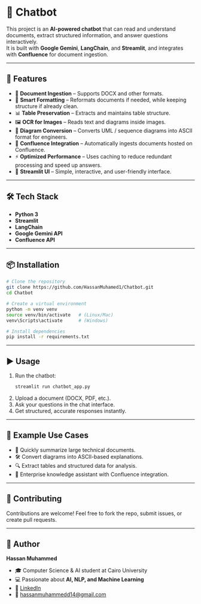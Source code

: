 # 🤖 Chatbot

This project is an **AI-powered chatbot** that can read and understand documents, extract structured information, and answer questions interactively.  
It is built with **Google Gemini**, **LangChain**, and **Streamlit**, and integrates with **Confluence** for document ingestion.

---

## 🚀 Features
- 📂 **Document Ingestion** – Supports DOCX and other formats.
- 📝 **Smart Formatting** – Reformats documents if needed, while keeping structure if already clean.
- 📊 **Table Preservation** – Extracts and maintains table structure.
- 🖼️ **OCR for Images** – Reads text and diagrams inside images.
- 📐 **Diagram Conversion** – Converts UML / sequence diagrams into ASCII format for engineers.
- 🔗 **Confluence Integration** – Automatically ingests documents hosted on Confluence.
- ⚡ **Optimized Performance** – Uses caching to reduce redundant processing and speed up answers.
- 🎨 **Streamlit UI** – Simple, interactive, and user-friendly interface.

---

## 🛠️ Tech Stack
- **Python 3**
- **Streamlit**
- **LangChain**
- **Google Gemini API**
- **Confluence API**

---

## 📦 Installation

```bash
# Clone the repository
git clone https://github.com/HassanMuhamed1/Chatbot.git
cd Chatbot

# Create a virtual environment
python -m venv venv
source venv/bin/activate   # (Linux/Mac)
venv\Scripts\activate      # (Windows)

# Install dependencies
pip install -r requirements.txt
```

---

## ▶️ Usage
1. Run the chatbot:
   ```bash
   streamlit run chatbot_app.py
   ```
2. Upload a document (DOCX, PDF, etc.).
3. Ask your questions in the chat interface.
4. Get structured, accurate responses instantly.

---

## 📌 Example Use Cases
- 📑 Quickly summarize large technical documents.
- 🛠️ Convert diagrams into ASCII-based explanations.
- 🔍 Extract tables and structured data for analysis.
- 🏢 Enterprise knowledge assistant with Confluence integration.

---

## 🤝 Contributing
Contributions are welcome! Feel free to fork the repo, submit issues, or create pull requests.

---

## 👤 Author
**Hassan Muhammed**  
- 🎓 Computer Science & AI student at Cairo University  
- 💻 Passionate about **AI, NLP, and Machine Learning**  
- 🔗 [LinkedIn](https://www.linkedin.com/in/hassan-muhammed-1947a12a4/)  
- 📧 hassanmuhammedd14@gmail.com

